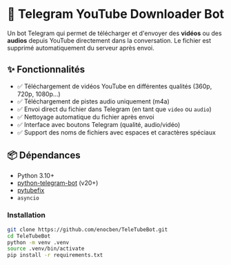 # 🎥 Telegram YouTube Downloader Bot

Un bot Telegram qui permet de télécharger et d'envoyer des **vidéos** ou des **audios** depuis YouTube directement dans la conversation. Le fichier est supprimé automatiquement du serveur après envoi.

## ✨ Fonctionnalités

- ✅ Téléchargement de vidéos YouTube en différentes qualités (360p, 720p, 1080p…)
- ✅ Téléchargement de pistes audio uniquement (m4a)
- ✅ Envoi direct du fichier dans Telegram (en tant que `video` ou `audio`)
- ✅ Nettoyage automatique du fichier après envoi
- ✅ Interface avec boutons Telegram (qualité, audio/vidéo)
- ✅ Support des noms de fichiers avec espaces et caractères spéciaux

## 📦 Dépendances

- Python 3.10+
- [python-telegram-bot](https://github.com/python-telegram-bot/python-telegram-bot) (v20+)
- [pytubefix](https://pytubefix.readthedocs.io/)
- `asyncio`

### Installation

```bash
git clone https://github.com/enocben/TeleTubeBot.git
cd TeleTubeBot
python -m venv .venv
source .venv/bin/activate
pip install -r requirements.txt
```
